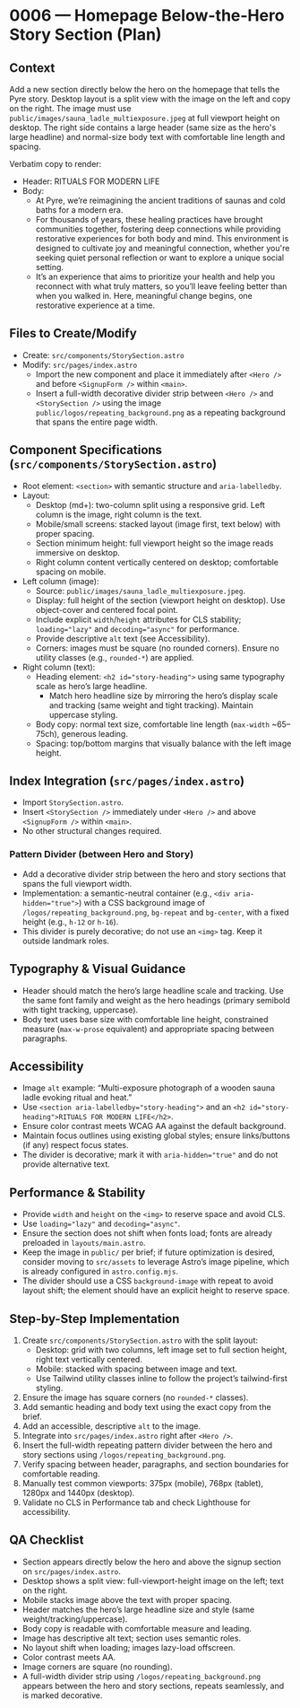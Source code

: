 # 0006 — Homepage Below-the-Hero Story Section (Plan)

## Context
Add a new section directly below the hero on the homepage that tells the Pyre story. Desktop layout is a split view with the image on the left and copy on the right. The image must use `public/images/sauna_ladle_multiexposure.jpeg` at full viewport height on desktop. The right side contains a large header (same size as the hero's large headline) and normal-size body text with comfortable line length and spacing.

Verbatim copy to render:
- Header: RITUALS FOR MODERN LIFE
- Body:
  - At Pyre, we’re reimagining the ancient traditions of saunas and cold baths for a modern era.
  - For thousands of years, these healing practices have brought communities together, fostering deep connections while providing restorative experiences for both body and mind. This environment is designed to cultivate joy and meaningful connection, whether you're seeking quiet personal reflection or want to explore a unique social setting.
  - It’s an experience that aims to prioritize your health and help you reconnect with what truly matters, so you’ll leave feeling better than when you walked in. Here, meaningful change begins, one restorative experience at a time.

## Files to Create/Modify
- Create: `src/components/StorySection.astro`
- Modify: `src/pages/index.astro`
  - Import the new component and place it immediately after `<Hero />` and before `<SignupForm />` within `<main>`.
  - Insert a full-width decorative divider strip between `<Hero />` and `<StorySection />` using the image `public/logos/repeating_background.png` as a repeating background that spans the entire page width.

## Component Specifications (`src/components/StorySection.astro`)
- Root element: `<section>` with semantic structure and `aria-labelledby`.
- Layout:
  - Desktop (md+): two-column split using a responsive grid. Left column is the image, right column is the text.
  - Mobile/small screens: stacked layout (image first, text below) with proper spacing.
  - Section minimum height: full viewport height so the image reads immersive on desktop.
  - Right column content vertically centered on desktop; comfortable spacing on mobile.
- Left column (image):
  - Source: `public/images/sauna_ladle_multiexposure.jpeg`.
  - Display: full height of the section (viewport height on desktop). Use object-cover and centered focal point.
  - Include explicit `width`/`height` attributes for CLS stability; `loading="lazy"` and `decoding="async"` for performance.
  - Provide descriptive `alt` text (see Accessibility).
  - Corners: images must be square (no rounded corners). Ensure no utility classes (e.g., `rounded-*`) are applied.
- Right column (text):
  - Heading element: `<h2 id="story-heading">` using same typography scale as hero’s large headline.
    - Match hero headline size by mirroring the hero’s display scale and tracking (same weight and tight tracking). Maintain uppercase styling.
  - Body copy: normal text size, comfortable line length (`max-width` ~65–75ch), generous leading.
  - Spacing: top/bottom margins that visually balance with the left image height.

## Index Integration (`src/pages/index.astro`)
- Import `StorySection.astro`.
- Insert `<StorySection />` immediately under `<Hero />` and above `<SignupForm />` within `<main>`.
- No other structural changes required.

### Pattern Divider (between Hero and Story)
- Add a decorative divider strip between the hero and story sections that spans the full viewport width.
- Implementation: a semantic-neutral container (e.g., `<div aria-hidden="true">`) with a CSS background image of `/logos/repeating_background.png`, `bg-repeat` and `bg-center`, with a fixed height (e.g., `h-12` or `h-16`).
- This divider is purely decorative; do not use an `<img>` tag. Keep it outside landmark roles.

## Typography & Visual Guidance
- Header should match the hero’s large headline scale and tracking. Use the same font family and weight as the hero headings (primary semibold with tight tracking, uppercase).
- Body text uses base size with comfortable line height, constrained measure (`max-w-prose` equivalent) and appropriate spacing between paragraphs.

## Accessibility
- Image `alt` example: “Multi-exposure photograph of a wooden sauna ladle evoking ritual and heat.”
- Use `<section aria-labelledby="story-heading">` and an `<h2 id="story-heading">RITUALS FOR MODERN LIFE</h2>`.
- Ensure color contrast meets WCAG AA against the default background.
- Maintain focus outlines using existing global styles; ensure links/buttons (if any) respect focus states.
 - The divider is decorative; mark it with `aria-hidden="true"` and do not provide alternative text.

## Performance & Stability
- Provide `width` and `height` on the `<img>` to reserve space and avoid CLS.
- Use `loading="lazy"` and `decoding="async"`.
- Ensure the section does not shift when fonts load; fonts are already preloaded in `layouts/main.astro`.
- Keep the image in `public/` per brief; if future optimization is desired, consider moving to `src/assets` to leverage Astro’s image pipeline, which is already configured in `astro.config.mjs`.
 - The divider should use a CSS `background-image` with repeat to avoid layout shift; the element should have an explicit height to reserve space.

## Step-by-Step Implementation
1. Create `src/components/StorySection.astro` with the split layout:
   - Desktop: grid with two columns, left image set to full section height, right text vertically centered.
   - Mobile: stacked with spacing between image and text.
   - Use Tailwind utility classes inline to follow the project’s tailwind-first styling.
2. Ensure the image has square corners (no `rounded-*` classes).
3. Add semantic heading and body text using the exact copy from the brief.
4. Add an accessible, descriptive `alt` to the image.
5. Integrate into `src/pages/index.astro` right after `<Hero />`.
6. Insert the full-width repeating pattern divider between the hero and story sections using `/logos/repeating_background.png`.
7. Verify spacing between header, paragraphs, and section boundaries for comfortable reading.
8. Manually test common viewports: 375px (mobile), 768px (tablet), 1280px and 1440px (desktop).
9. Validate no CLS in Performance tab and check Lighthouse for accessibility.

## QA Checklist
- Section appears directly below the hero and above the signup section on `src/pages/index.astro`.
- Desktop shows a split view: full-viewport-height image on the left; text on the right.
- Mobile stacks image above the text with proper spacing.
- Header matches the hero’s large headline size and style (same weight/tracking/uppercase).
- Body copy is readable with comfortable measure and leading.
- Image has descriptive alt text; section uses semantic roles.
- No layout shift when loading; images lazy-load offscreen.
- Color contrast meets AA.
 - Image corners are square (no rounding).
 - A full-width divider strip using `/logos/repeating_background.png` appears between the hero and story sections, repeats seamlessly, and is marked decorative.

